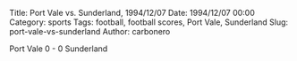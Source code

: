 Title: Port Vale vs. Sunderland, 1994/12/07
Date: 1994/12/07 00:00
Category: sports
Tags: football, football scores, Port Vale, Sunderland
Slug: port-vale-vs-sunderland
Author: carbonero


Port Vale 0 - 0 Sunderland
